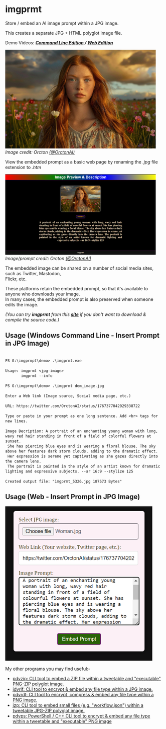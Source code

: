 # imgprmt

Store / embed an AI image prompt within a JPG image.  

This creates a separate JPG + HTML polyglot image file. 

Demo Videos: ***[Command Line Edition](https://youtu.be/KrvIeSeYgog) / [Web Edition](https://youtu.be/5K56VJMlapg)***  

![Demo Image](https://github.com/CleasbyCode/imgprmt/blob/main/demo_image/dem_70440.jpg)  
*Image credit: Orcton [(@OrctonAI)](https://twitter.com/OrctonAI)*  

View the embedded prompt as a basic web page by renaming the *.jpg* file extension to *.htm*  

![Demo Image](https://github.com/CleasbyCode/imgprmt/blob/main/demo_image/dem2_70440.jpg)  
*Image/prompt credit: Orcton [(@OrctonAI)](https://twitter.com/OrctonAI)*  

The embedded image can be shared on a number of social media sites, such as Twitter, Mastodon,  
Flickr, etc.  

These platforms retain the embedded prompt, so that it's available to anyone who downloads your image.  
In many cases, the embedded prompt is also preserved when someone edits the image.  

*(You can try **imgprmt** from this [**site**](https://cleasbycode.co.uk/imgprmt/app/) if you don't want to download & compile the source code.)*  

## Usage (Windows Command Line - Insert Prompt in JPG Image)

```console

PS G:\imgprmpt\demo> .\imgprmt.exe

Usage: imgprmt <jpg-image>  
       imgprmt --info

PS G:\imgprmpt\demo> .\imgprmt dem_image.jpg

Enter a Web link (Image source, Social media page, etc.)

URL: https://twitter.com/OrctonAI/status/1767377042029338722

Type or paste in your prompt as one long sentence. Add <br> tags for new lines.

Image Decription: A portrait of an enchanting young woman with long, wavy red hair standing in front of a field of colorful flowers at sunset.
 She has piercing blue eyes and is wearing a floral blouse. The sky above her features dark storm clouds, adding to the dramatic effect.
 Her expression is serene yet captivating as she gazes directly into the camera lens.
 The portrait is painted in the style of an artist known for dramatic lighting and expressive subjects. --ar 16:9 --stylize 125

Created output file: "imgprmt_5326.jpg 187573 Bytes"

```
## Usage (Web - Insert Prompt in JPG Image)  
![Demo Image](https://github.com/CleasbyCode/imgprmt/blob/main/demo_image/web2.png) 

My other programs you may find useful:-  

* [pdvzip: CLI tool to embed a ZIP file within a tweetable and "executable" PNG-ZIP polyglot image.](https://github.com/CleasbyCode/pdvzip)
* [jdvrif: CLI tool to encrypt & embed any file type within a JPG image.](https://github.com/CleasbyCode/jdvrif)
* [pdvrdt: CLI tool to encrypt, compress & embed any file type within a PNG image.](https://github.com/CleasbyCode/pdvrdt)
* [jzp: CLI tool to embed small files (e.g. "workflow.json") within a tweetable JPG-ZIP polyglot image.](https://github.com/CleasbyCode/jzp) 
* [pdvps: PowerShell / C++ CLI tool to encrypt & embed any file type within a tweetable and "executable" PNG image](https://github.com/CleasbyCode/pdvps)    

##

